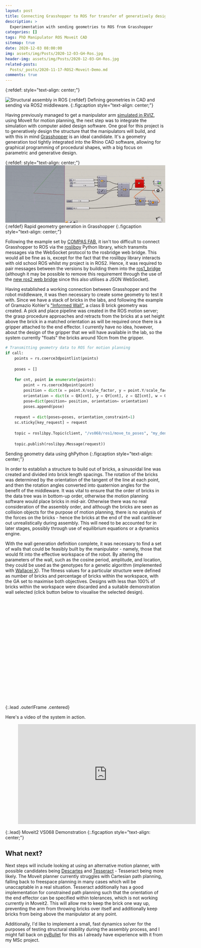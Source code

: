 ```yaml
---
layout: post
title: Connecting Grasshopper to ROS for transfer of generatively designed geometries
description: >
  Experimentation with sending geometries to ROS from Grasshopper
categories: []
tags: PhD Manipulator ROS Moveit CAD
sitemap: true
date: 2020-12-03 08:00:00
img: assets/img/Posts/2020-12-03-GH-Ros.jpg
header-img: assets/img/Posts/2020-12-03-GH-Ros.jpg
related-posts:
  Posts/_posts/2020-11-17-ROS2-Moveit-Demo.md
comments: true
---
```

{:refdef: style="text-align: center;"}
<!--![Structural assembly in ROS](/assets/img/Posts/2020-12-03-GH-Ros.webp){:height="500" width="500"}-->
<img src="/assets/img/Posts/2020-12-03-GH-Ros.jpg" 
  srcset="/assets/img/Posts/webp/2020-12-03-GH-Ros.webp-small.webp 400w,
         /assets/img/Posts/webp/2020-12-03-GH-Ros.webp-large.webp 800w" 
  sizes="(min-width: 960px) 600px, 100vw" alt="Structural assembly in ROS" title="Structural assembly in ROS">
{:refdef}
Defining geometries in CAD and sending via ROS2 middleware. 
{:.figcaption style="text-align: center;"}


Having previously managed to get a manipulator arm [simulated in RVIZ](/posts/2020-11-17-ROS2-Moveit-Demo), using Moveit for motion planning, the next step was to integrate the simulation with computer aided design software. One goal for this project is to generatively design the structure that the manipulators will build, and with this in mind [Grasshopper](https://www.grasshopper3d.com/) is an ideal candidate. It's a geometry generation tool tightly integrated into the Rhino CAD software, allowing for graphical programming of procedural shapes, with a big focus on parametric and generative design.

{:refdef: style="text-align: center;"}
![Grasshopper Demo](/assets/img/Posts/2020-12-03-GH-Demo.gif)
{:refdef}
Rapid geometry generation in Grasshopper
{:.figcaption style="text-align: center;"}

Following the example set by [COMPAS FAB](https://gramaziokohler.github.io/compas_fab/latest/), it isn't too difficult to connect Grasshopper to ROS via the [roslibpy](https://roslibpy.readthedocs.io/en/latest/index.html) Python library, which transmits messages via the WebSocket protocol to the rosbridge web bridge. This would all be fine as is, except for the fact that the roslibpy library interacts with old school ROS whilst my project is in ROS2. Hence, it was required to pair messages between the versions by building them into the [ros1_bridge](https://github.com/ros2/ros1_bridge) (although it may be possible to remove this requirement through the use of the [new ros2 web bridge](https://github.com/RobotWebTools/ros2-web-bridge) since this also utilises a JSON WebSocket).

Having established a working connection between Grasshopper and the robot middleware, it was then necessary to create some geometry to test it with. Since we have a stack of bricks in the labs, and following the example of Gramazio Kohler's ["Informed Wall"](http://papers.cumincad.org/cgi-bin/works/Show?acadia06_489), a class B brick geometry was created. A pick and place pipeline was created in the ROS motion server; the grasp procedure approaches and retracts from the bricks at a set height above the brick in a matched orientation as will be required once there is a gripper attached to the end effector. I currently have no idea, however, about the design of the gripper that we will have available in the lab, so the system currently "floats" the bricks around 10cm from the gripper.

~~~ python
# Transmitting geometry data to ROS for motion planning
if call: 
    points = rs.coerce3dpointlist(points)
    
    poses = []
    
    for cnt, point in enumerate(points):
        point = rs.coerce3dpoint(point)
        position = dict(x = point.X/scale_factor, y = point.Y/scale_factor, z = point.Z/scale_factor)
        orientation = dict(x = QX[cnt], y = QY[cnt], z = QZ[cnt], w = QW[cnt])
        pose=dict(position= position, orientation= orientation)
        poses.append(pose)
    
    request = dict(poses=poses, orientation_constraint=1)
    sc.sticky[key_request] = request

    topic = roslibpy.Topic(client, "/vs068/ros1/move_to_poses", "my_denso_msgs/MoveToPointsM")
        
    topic.publish(roslibpy.Message(request))
~~~
Sending geometry data using ghPython
{:.figcaption style="text-align: center;"}

In order to establish a structure to build out of bricks, a sinusoidal line was created and divided into brick length spacings. The rotation of the bricks was determined by the orientation of the tangent of the line at each point, and then the rotation angles converted into quaternion angles for the benefit of the middleware. It was vital to ensure that the order of bricks in the data tree was in bottom-up order, otherwise the motion planning software would place bricks in mid-air. Otherwise there was no real consideration of the assembly order, and although the bricks are seen as collision objects for the purpose of motion planning, there is no analysis of the forces on the bricks - hence the bricks at the end of the wall cantilever out unrealistically during assembly. This will need to be accounted for in later stages, possibly through use of equilibrium equations or a dynamics engine.

With the wall generation definition complete, it was necessary to find a set of walls that could be feasibly built by the manipulator - namely, those that would fit into the effective workspace of the robot. By altering the parameters of the wall, such as the cosine period, amplitude, and location, they could be used as the genotypes for a genetic algorithm (implemented with [Wallacei X](https://www.wallacei.com/)). The fitness values for a particular structure were defined as number of bricks and percentage of bricks within the workspace, with the GA set to maximise both objectives. Designs with less than 100% of bricks within the workspace were discarded and a suitable demonstration wall selected (click button below to visualise the selected design).

<center>
<figure class="video_container">
<iframe width="560" height="315" data-src="/assets/documents/WallAndDenso.html" frameborder="0">
</iframe>
</figure>
</center>
{:.lead .outerIFrame .centered}

Here's a video of the system in action.

<figure class="video_container"><iframe width="560" height="315" src="https://www.youtube.com/embed/MLa0AMedjpQ" frameborder="0" allowfullscreen="true"></iframe></figure>
{:.lead}
Moveit2 VS068 Demonstration
{:.figcaption style="text-align: center;"}

## What next? 
Next steps will include looking at using an alternative motion planner, with possible candidates being [Descartes](http://wiki.ros.org/descartes) and [Tesseract](https://github.com/ros-industrial-consortium/tesseract_ros2) - Tesseract being more likely. The Moveit planner currently struggles with Cartesian path planning, falling back to freespace planning in many cases which will be unaccaptable in a real situation. Tesseract additionally has a good implementation for constrained path planning such that the orientation of the end effector can be specified within tolerances, which is not working currently in Moveit2. This will allow me to keep the brick one way up, preventing the arm from throwing bricks over itself and additionally keep bricks from being above the manipulator at any point.

Additionally, I'd like to implement a small, fast dynamics solver for the purposes of testing structural stability during the assembly process, and I might fall back on [pyBullet](https://pybullet.org/wordpress/) for this as I already have experience with it from my MSc project.



